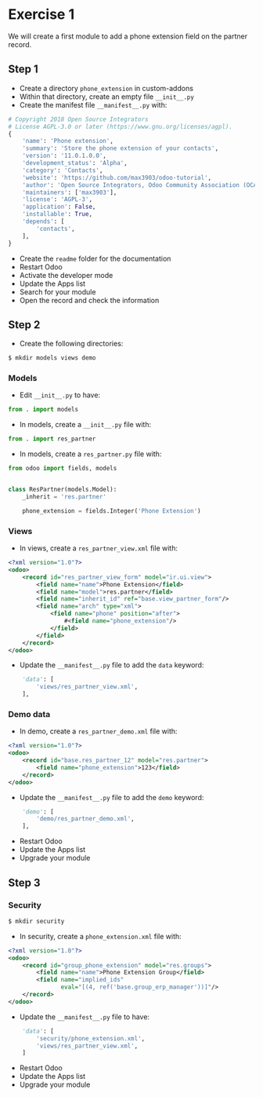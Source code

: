 # Exercise 1

We will create a first module to add a phone extension field on the partner record.

## Step 1

* Create a directory `phone_extension` in custom-addons
* Within that directory, create an empty file `__init__.py`
* Create the manifest file `__manifest__.py` with:

```python
# Copyright 2018 Open Source Integrators
# License AGPL-3.0 or later (https://www.gnu.org/licenses/agpl).
{
    'name': 'Phone extension',
    'summary': 'Store the phone extension of your contacts',
    'version': '11.0.1.0.0',
    'development_status': 'Alpha',
    'category': 'Contacts',
    'website': 'https://github.com/max3903/odoo-tutorial',
    'author': 'Open Source Integrators, Odoo Community Association (OCA)',
    'maintainers': ['max3903'],
    'license': 'AGPL-3',
    'application': False,
    'installable': True,
    'depends': [
        'contacts',
    ],
}
```
* Create the `readme` folder for the documentation
* Restart Odoo
* Activate the developer mode
* Update the Apps list
* Search for your module
* Open the record and check the information

## Step 2

* Create the following directories:

```bash
$ mkdir models views demo
```

### Models

* Edit `__init__.py` to have:

```python
from . import models
```

* In models, create a `__init__.py` file with:

```python
from . import res_partner
```

* In models, create a `res_partner.py` file with:

```python
from odoo import fields, models


class ResPartner(models.Model):
    _inherit = 'res.partner'

    phone_extension = fields.Integer('Phone Extension')
```

### Views

* In views, create a `res_partner_view.xml` file with:

```xml
<?xml version="1.0"?>
<odoo>
    <record id="res_partner_view_form" model="ir.ui.view">
        <field name="name">Phone Extension</field>
        <field name="model">res.partner</field>
        <field name="inherit_id" ref="base.view_partner_form"/>
        <field name="arch" type="xml">
            <field name="phone" position="after">
                #<field name="phone_extension"/>
            </field>
        </field>
    </record>
</odoo>
```

* Update the `__manifest__.py` file to add the `data` keyword:

```python
    'data': [
        'views/res_partner_view.xml',
    ], 
```

### Demo data

* In demo, create a `res_partner_demo.xml` file with:

```xml
<?xml version="1.0"?>
<odoo>
    <record id="base.res_partner_12" model="res.partner">
        <field name="phone_extension">123</field>
    </record>
</odoo>
```

* Update the `__manifest__.py` file to add the `demo` keyword:

```python
    'demo': [
        'demo/res_partner_demo.xml',
    ], 
```

* Restart Odoo
* Update the Apps list
* Upgrade your module

## Step 3

### Security

```bash
$ mkdir security
```

* In security, create a `phone_extension.xml` file with:

```xml
<?xml version="1.0"?>
<odoo>
    <record id="group_phone_extension" model="res.groups">
        <field name="name">Phone Extension Group</field>
        <field name="implied_ids"
               eval="[(4, ref('base.group_erp_manager'))]"/>
    </record>
</odoo>
```

* Update the `__manifest__.py` file to have:

```python
    'data': [
        'security/phone_extension.xml',
        'views/res_partner_view.xml',
    ]
 ```
 
* Restart Odoo
* Update the Apps list
* Upgrade your module
